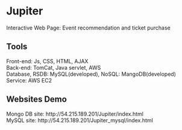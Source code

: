 # Jupiter
Interactive Web Page: Event recommendation and ticket purchase <br />

<h2>Tools</h2>

Front-end: Js, CSS, HTML, AJAX <br />
Back-end: TomCat, Java servlet, AWS <br />
Database, RSDB: MySQL(developed), NoSQL: MangoDB(developed) <br />
Service: AWS EC2 <br />
  
<h2>Websites Demo</h2>
Mongo DB site: http://54.215.189.201/Jupiter/index.html <br />
MySQL site: http://54.215.189.201/Jupiter_mysql/index.html <br />

